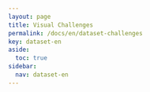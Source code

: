 ```yaml
---
layout: page
title: Visual Challenges
permalink: /docs/en/dataset-challenges
key: dataset-en
aside:
  toc: true
sidebar:
  nav: dataset-en
---
```




<head>
    <style>
        .container {
            display: flex;
            justify-content: space-between; Creates space around items
        }

        .image-with-caption {
            width: 110%;
            margin: auto;
        }

        .image-with-caption img {
            width: 100%;
            height: auto;
        }

        .image-with-caption figcaption {
            text-align: center;
        }
    </style>
</head>

Two-handed system introduces significant challenges for machine translation, such as frequent self-occlusion, high intra-letter variations, and rapid handshape transitions.
Our proposed dataset captures the visual and articulatory complexities inherent in two-handed finger-spelling systems, underscoring the challenges of accurate fingerspelling recognition in BANZSL.
As shown in follow image, it highlights key visual challenges specific to two-handed fingerspelling systems, such as self-occlusion, intra-letter variation, and rapid inter-letter transitions, further underscoring the complexity of accurate fingerspelling recognition and translation in BANZSL.

<figure class="image-with-caption">
    <img src="../assets/images/challenges.png">
    <!-- <figcaption>Spatial Annotation</figcaption> -->
</figure>







